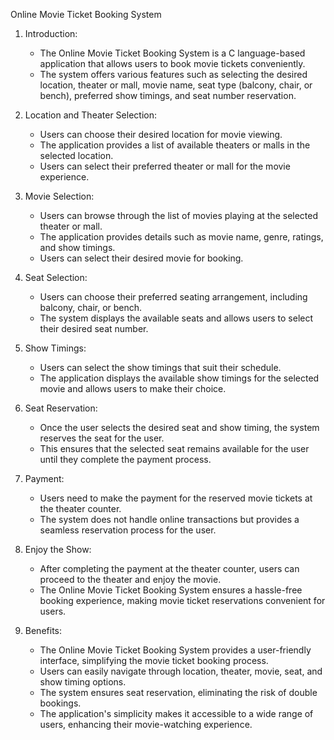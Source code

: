 Online Movie Ticket Booking System

1. Introduction:
   - The Online Movie Ticket Booking System is a C language-based application that allows users to book movie tickets conveniently.
   - The system offers various features such as selecting the desired location, theater or mall, movie name, seat type (balcony, chair, or bench), preferred show      timings, and seat number reservation.

2. Location and Theater Selection:
   - Users can choose their desired location for movie viewing.
   - The application provides a list of available theaters or malls in the selected location.
   - Users can select their preferred theater or mall for the movie experience.

3. Movie Selection:
   - Users can browse through the list of movies playing at the selected theater or mall.
   - The application provides details such as movie name, genre, ratings, and show timings.
   - Users can select their desired movie for booking.

4. Seat Selection:
   - Users can choose their preferred seating arrangement, including balcony, chair, or bench.
   - The system displays the available seats and allows users to select their desired seat number.

5. Show Timings:
   - Users can select the show timings that suit their schedule.
   - The application displays the available show timings for the selected movie and allows users to make their choice.

6. Seat Reservation:
   - Once the user selects the desired seat and show timing, the system reserves the seat for the user.
   - This ensures that the selected seat remains available for the user until they complete the payment process.

7. Payment:
   - Users need to make the payment for the reserved movie tickets at the theater counter.
   - The system does not handle online transactions but provides a seamless reservation process for the user.

8. Enjoy the Show:
   - After completing the payment at the theater counter, users can proceed to the theater and enjoy the movie.
   - The Online Movie Ticket Booking System ensures a hassle-free booking experience, making movie ticket reservations convenient for users.

9. Benefits:
    - The Online Movie Ticket Booking System provides a user-friendly interface, simplifying the movie ticket booking process.
    - Users can easily navigate through location, theater, movie, seat, and show timing options.
    - The system ensures seat reservation, eliminating the risk of double bookings.
    - The application's simplicity makes it accessible to a wide range of users, enhancing their movie-watching experience.
  
